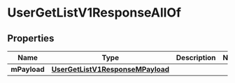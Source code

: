 

# UserGetListV1ResponseAllOf


## Properties

| Name | Type | Description | Notes |
|------------ | ------------- | ------------- | -------------|
|**mPayload** | [**UserGetListV1ResponseMPayload**](UserGetListV1ResponseMPayload.md) |  |  |



